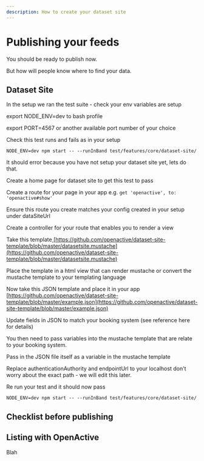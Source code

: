 ```yaml
---
description: How to create your dataset site
---
```


# Publishing your feeds

You should be ready to publish now.

But how will people know where to find your data.

## Dataset Site

In the setup we ran the test suite - check your env variables are setup&#x20;

export NODE\_ENV=dev to bash profile

export PORT=4567 or another available port number of your choice&#x20;

Check this test runs and fails as in your setup

`NODE_ENV=dev npm start -- --runInBand test/features/core/dataset-site/`

It should error because you have not setup your dataset site yet, lets do that.&#x20;

Create a home page for dataset site to get this test to pass

Create a route for your page in your app e.g. `get 'openactive', to: 'openactive#show'`

Ensure this route you create matches your config created in your setup under dataSiteUrl

Create a controller for your route that enables you to render a view

Take this template[ ](https://github.com/openactive/dataset-site-template/blob/master/datasetsite.mustache)[https://github.com/openactive/dataset-site-template/blob/master/datasetsite.mustache](https://github.com/openactive/dataset-site-template/blob/master/datasetsite.mustache)

Place the template in a html view that can render mustache or convert the mustache template to your templating language

Now take this JSON template and place it in your app [https://github.com/openactive/dataset-site-template/blob/master/example.json](https://github.com/openactive/dataset-site-template/blob/master/example.json)

Update fields in JSON to match your booking system (see reference here for details)

You then need to pass variables into the mustache template that are relate to your booking system.&#x20;

Pass in the JSON file itself as a variable in the mustache template

Replace authenticationAuthority and endpointUrl to your localhost don't worry about the exact path - we will edit this later.

Re run your test and it should now pass

`NODE_ENV=dev npm start -- --runInBand test/features/core/dataset-site/`

## Checklist before publishing

## Listing with OpenActive

Blah



